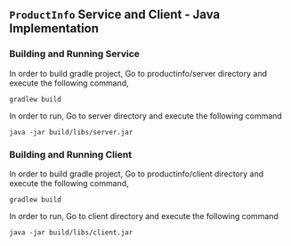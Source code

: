 ## ``ProductInfo`` Service and Client - Java Implementation

### Building and Running Service

In order to build gradle project, Go to productinfo/server directory and execute
 the following  command,
```
gradlew build
```

In order to run, Go to server directory and execute the following command

```
java -jar build/libs/server.jar
```

### Building and Running Client

In order to build gradle project, Go to productinfo/client directory and execute
 the following  command,
```
gradlew build
```

In order to run, Go to client directory and execute the following command

```
java -jar build/libs/client.jar

```
